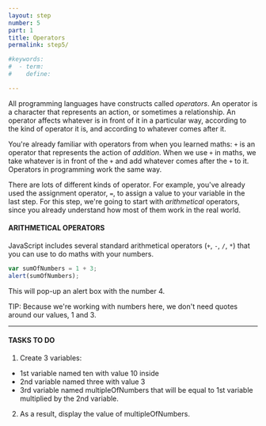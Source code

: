```yaml
---
layout: step
number: 5
part: 1
title: Operators
permalink: step5/

#keywords:
#  - term:
#    define:

---
```


All programming languages have constructs called *operators*. An operator is a character that represents an action, or sometimes a relationship. An operator affects whatever is in front of it in a particular way, according to the kind of operator it is, and according to whatever comes after it.

You're already familiar with operators from when you learned maths: `+` is an operator that represents the action of *addition*. When we use `+` in maths, we take whatever is in front of the `+` and add whatever comes after the `+` to it. Operators in programming work the same way.

There are lots of different kinds of operator. For example, you've already used the assignment operator, `=`, to assign a value to your variable in the last step. For this step, we're going to start with *arithmetical* operators, since you already understand how most of them work in the real world.

#### ARITHMETICAL OPERATORS

JavaScript includes several standard arithmetical operators (`+`, `-`, `/`, `*`) that you can use to do maths with your numbers.

```javascript
var sumOfNumbers = 1 + 3;
alert(sumOfNumbers);
```

This will pop-up an alert box with the number 4.

TIP: Because we're working with numbers here, we don't need quotes around our values, 1 and 3.

----

#### TASKS TO DO
1. Create 3 variables:
 * 1st variable named ten with value 10 inside
 * 2nd variable named three with value 3
 * 3rd variable named multipleOfNumbers that will be equal to 1st variable multiplied by the 2nd variable.
2. As a result, display the value of multipleOfNumbers.
